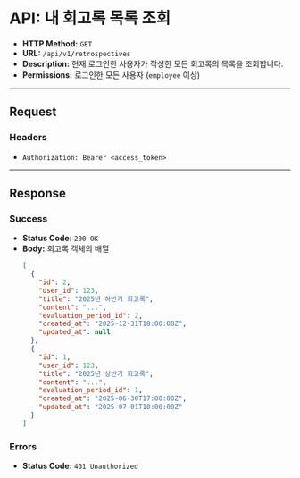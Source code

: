 # API: 내 회고록 목록 조회

- **HTTP Method:** `GET`
- **URL:** `/api/v1/retrospectives`
- **Description:** 현재 로그인한 사용자가 작성한 모든 회고록의 목록을 조회합니다.
- **Permissions:** 로그인한 모든 사용자 (`employee` 이상)

---

## Request

### Headers
- `Authorization: Bearer <access_token>`

---

## Response

### Success
- **Status Code:** `200 OK`
- **Body:** 회고록 객체의 배열
  ```json
  [
    {
      "id": 2,
      "user_id": 123,
      "title": "2025년 하반기 회고록",
      "content": "...",
      "evaluation_period_id": 2,
      "created_at": "2025-12-31T18:00:00Z",
      "updated_at": null
    },
    {
      "id": 1,
      "user_id": 123,
      "title": "2025년 상반기 회고록",
      "content": "...",
      "evaluation_period_id": 1,
      "created_at": "2025-06-30T17:00:00Z",
      "updated_at": "2025-07-01T10:00:00Z"
    }
  ]
  ```

### Errors
- **Status Code:** `401 Unauthorized`
